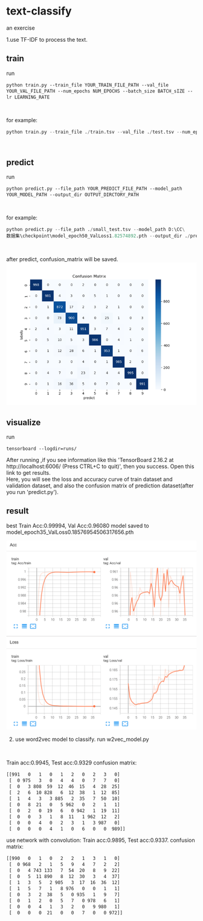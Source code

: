 # text-classify
an exercise

1.use TF-IDF to process the text.
## train
run <br />
```
python train.py --train_file YOUR_TRAIN_FILE_PATH --val_file YOUR_VAL_FILE_PATH --num_epochs NUM_EPOCHS --batch_size BATCH_sIZE --lr LEARNING_RATE
```
<br/>

for example:  <br/>
```python
python train.py --train_file ./train.tsv --val_file ./test.tsv --num_epochs 50 --batch_size 128 --lr 0.001
```
<br/>

## predict
run <br/>
```
python predict.py --file_path YOUR_PREDICT_FILE_PATH --model_path YOUR_MODEL_PATH --output_dir OUTPUT_DIRCTORY_PATH
```
<br/>

for example: <br/>
```python
python predict.py --file_path ./small_test.tsv --model_path D:\CC\
数据集\checkpoint\model_epoch50_ValLoss1.82574892.pth --output_dir ./predict
```
<br/>

after predict, confusion_matrix will be saved.
![](./predict_cm_checkpointmodelepoch2ValAcc0.96120000pth.png)
## visualize
run 
```
tensorboard --logdir=runs/
```
After running ,if you see information like this 'TensorBoard 2.16.2 at http://localhost:6006/ (Press CTRL+C to quit)', then you success. Open this link to get results.
<br/>
Here, you will see the loss and accuracy curve of train dataset and validation dataset, and also the confusion matrix of prediction dataset(after you run 'predict.py').
<br/>

## result
best Train Acc:0.99994, Val Acc:0.96080
model saved to model_epoch35_ValLoss0.18576954506317656.pth
<br/>

![](./train_loss.png)

2. use word2vec model to classify.
run w2vec_model.py
<br/>

Train acc:0.9945, Test acc:0.9329
confusion matrix:
```
[[991   0   1   0   1   2   0   2   3   0]
 [  0 975   3   0   4   4   0   7   7   0]
 [  0   3 808  59  12  46  15   4  28  25] 
 [  2   6  10 828   6  12  38   1  12  85] 
 [  1   4   3   3 885   2  35   7  50  10] 
 [  0   8  21   0   5 962   0   2   1   1]
 [  0   2   0  19   6   0 942   1  19  11] 
 [  0   0   3   1   8  11   1 962  12   2] 
 [  0   0   4   0   2   3   1   3 987   0]
 [  0   0   0   4   1   0   6   0   0  989]] 
```

use network with convolution:
Train acc:0.9895, Test acc:0.9337.
confusion matrix:
```
[[990   0   1   0   2   2   1   3   1   0]
 [  0 968   2   1   5   9   4   7   2   2]
 [  0   4 743 133   7  54  20   8   9  22]
 [  0   5  11 890   8  12  30   3   4  37]
 [  1   3   5   2 905   3  17  16  36  12]
 [  1   5   7   1   8 976   0   0   1   1]
 [  0   3   2  38   5   0 935   1   9   7]
 [  0   1   2   0   5   7   0 978   6   1]
 [  0   0   4   1   3   2   0   9 980   1]
 [  0   0   0  21   0   0   7   0   0 972]]
```
